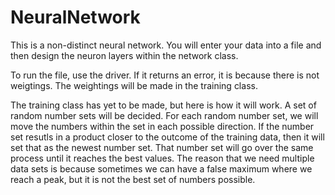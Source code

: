 # NeuralNetwork
This is a non-distinct neural network. You will enter your data into a file
and then design the neuron layers within the network class.

To run the file, use the driver. If it returns an error, it is because there is not
weigtings. The weightings will be made in the training class.

The training class has yet to be made, but here is how it will work.
A set of random number sets will be decided. For each random number set,
we will move the numbers within the set in each possible direction.
If the number set resutls in a product closer to the outcome of the training
data, then it will set that as the newest number set. That number set will
go over the same process until it reaches the best values. The reason that we
need multiple data sets is because sometimes we can have a false maximum
where we reach a peak, but it is not the best set of numbers possible.
